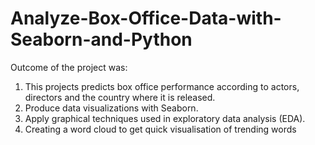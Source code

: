# Analyze-Box-Office-Data-with-Seaborn-and-Python
Outcome of the project was:
1. This projects predicts box office performance according to  actors, directors and the country where it is released.
2. Produce data visualizations with Seaborn.
3. Apply graphical techniques used in exploratory data analysis (EDA).
4. Creating a word cloud to get quick visualisation of trending words

